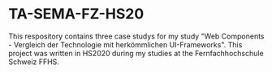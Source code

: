 # TA-SEMA-FZ-HS20
This respository contains three case studys for my study "Web Components - Vergleich der Technologie mit herkömmlichen UI-Frameworks".
This project was written in HS2020 during my studies at the Fernfachhochschule Schweiz FFHS.
